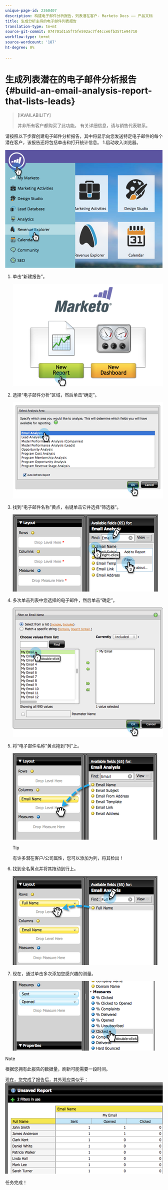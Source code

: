 ```yaml
---
unique-page-id: 2360407
description: 构建电子邮件分析报告，列表潜在客户- Marketo Docs —— 产品文档
title: 生成分析主持的电子邮件列表报告
translation-type: tm+mt
source-git-commit: 074701d1a5f75fe592ac7f44cce6fb3571e94710
workflow-type: tm+mt
source-wordcount: '187'
ht-degree: 0%

---
```



# 生成列表潜在的电子邮件分析报告{#build-an-email-analysis-report-that-lists-leads}

>[!AVAILABILITY]
>
>
>并非所有客户都购买了此功能。 有关详细信息，请与销售代表联系。

请按照以下步骤创建电子邮件分析报告，其中将显示向您发送特定电子邮件的每个潜在客户，该报告还将包括单击和打开统计信息。 1.启动收入浏览器。

![](assets/image2014-9-17-19-3a12-3a54.png)

1. 单击“新建报告”。

   ![](assets/image2014-9-17-19-3a13-3a1.png)

1. 选择“电子邮件分析”区域，然后单击“确定”。

   ![](assets/image2014-9-17-19-3a14-3a0.png)

1. 找到“电子邮件名称”黄点，右键单击它并选择“筛选器”。

   ![](assets/image2014-9-17-19-3a14-3a6.png)

1. 多次单击列表中您选择的电子邮件，然后单击“确定”。

   ![](assets/image2014-9-17-19-3a14-3a11.png)

1. 将“电子邮件名称”黄点拖到“列”上。

   ![](assets/image2014-9-17-19-3a15-3a0.png)

   >[!TIP]
   >
   >有许多潜在客户/公司属性，您可以添加为列，将其检出！

1. 找到全名黄点并将其拖动到行上。

   ![](assets/image2014-9-17-19-3a15-3a32.png)

1. 现在，通过单击多次添加您感兴趣的测量。

   ![](assets/image2014-9-17-19-3a15-3a47.png)

>[!NOTE]
>
>根据您拥有此报告的数据量，刷新可能需要一段时间。

现在，您完成了报告后，其外观应类似于：   ![](assets/image2014-9-17-19-3a16-3a39.png)

任务完成！
